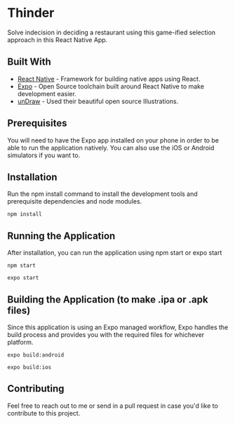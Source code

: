# Thinder
Solve indecision in deciding a restaurant using this game-ified selection approach in this React Native App.

## Built With

* [React Native](https://facebook.github.io/react-native/) - Framework for building native apps using React.
* [Expo](https://expo.io/) - Open Source toolchain built around React Native to make development easier.
* [unDraw](https://undraw.co/) - Used their beautiful open source Illustrations.

## Prerequisites

You will need to have the Expo app installed on your phone in order to be able to run the application natively.
You can also use the iOS or Android simulators if you want to. 


## Installation

Run the npm install command to install the development tools and prerequisite dependencies and node modules.

```
npm install
```

## Running the Application

After installation, you can run the application using npm start or expo start
```
npm start
```
```
expo start
```

## Building the Application (to make .ipa or .apk files)
Since this application is using an Expo managed workflow, 
Expo handles the build process and provides you with the required files for whichever platform.

```
expo build:android
```
```
expo build:ios
```

## Contributing

Feel free to reach out to me or send in a pull request in case you'd like to contribute to this project.
